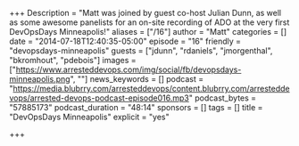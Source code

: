 +++
Description = "Matt was joined by guest co-host Julian Dunn, as well as some awesome panelists for an on-site recording of ADO at the very first DevOpsDays Minneapolis!"
aliases = ["/16"]
author = "Matt"
categories = []
date = "2014-07-18T12:40:35-05:00"
episode = "16"
friendly = "devopsdays-minneapolis"
guests = ["jdunn", "rdaniels", "jmorgenthal", "bkromhout", "pdebois"]
images = ["https://www.arresteddevops.com/img/social/fb/devopsdays-minneapolis.png", ""]
news_keywords = []
podcast = "https://media.blubrry.com/arresteddevops/content.blubrry.com/arresteddevops/arrested-devops-podcast-episode016.mp3"
podcast_bytes = "57885173"
podcast_duration = "48:14"
sponsors = []
tags = []
title = "DevOpsDays Minneapolis"
explicit = "yes"

+++
